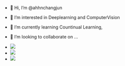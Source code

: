 - 👋 Hi, I’m @ahhnchangjun
- 👀 I’m interested in Deeplearning and ComputerVision
- 🌱 I’m currently learning Countinual Learning, 
- 💞️ I’m looking to collaborate on ...

- <img src="https://img.shields.io/badge/PyTorch-EE4C2C?style=flat-square&logo=pytorch&logoColor=red"/>
- <img src="https://img.shields.io/badge/TensorFlow-FF6F00?style=flat-square&logo=TensowFlow&logoColor=orange"/>
- <img src="https://img.shields.io/badge/Python-3776AB?style=flat-square&logo=Python&logoColor=blue"/>

